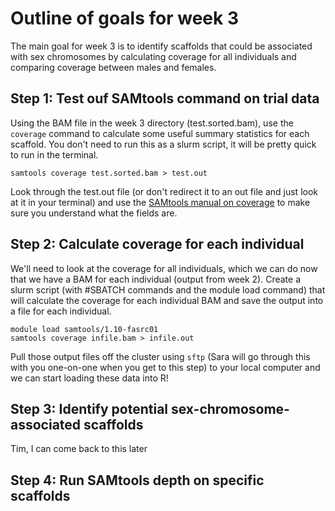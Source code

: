 # Outline of goals for week 3

The main goal for week 3 is to identify scaffolds that could be associated with sex chromosomes by calculating coverage for all individuals and comparing coverage between males and females. 

## Step 1: Test ouf SAMtools command on trial data

Using the BAM file in the week 3 directory (test.sorted.bam), use the `coverage` command to calculate some useful summary statistics for each scaffold. You don't need to run this as a slurm script, it will be pretty quick to run in the terminal.  

`samtools coverage test.sorted.bam > test.out`  

Look through the test.out file (or don't redirect it to an out file and just look at it in your terminal) and use the [SAMtools manual on coverage](http://www.htslib.org/doc/samtools-coverage.html) to make sure you understand what the fields are.  

## Step 2: Calculate coverage for each individual  

We'll need to look at the coverage for all individuals, which we can do now that we have a BAM for each individual (output from week 2). Create a slurm script (with #SBATCH commands and the module load command) that will calculate the coverage for each individual BAM and save the output into a file for each individual.  

`module load samtools/1.10-fasrc01`  
`samtools coverage infile.bam > infile.out`  

Pull those output files off the cluster using `sftp` (Sara will go through this with you one-on-one when you get to this step) to your local computer and we can start loading these data into R!  

## Step 3: Identify potential sex-chromosome-associated scaffolds 

Tim, I can come back to this later  

## Step 4: Run SAMtools depth on specific scaffolds
